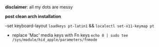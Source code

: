**disclaimer**: all my dots are messy

**post clean arch installation**

-set keyboard-layout
`loadkeys pt-latin1` && `localectl set-x11-keymap pt`
- replace 'Mac' media keys with Fn keys
`echo 0 | sudo tee /sys/module/hid_apple/parameters/fnmode`

